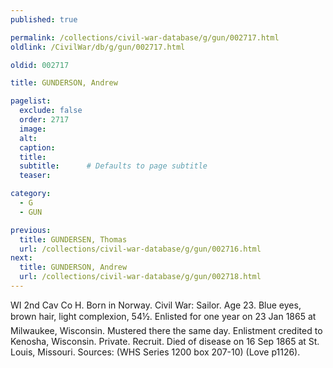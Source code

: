 ```yaml
---
published: true

permalink: /collections/civil-war-database/g/gun/002717.html
oldlink: /CivilWar/db/g/gun/002717.html

oldid: 002717

title: GUNDERSON, Andrew

pagelist:
  exclude: false
  order: 2717
  image: 
  alt:
  caption:
  title:
  subtitle:      # Defaults to page subtitle
  teaser:

category: 
  - G 
  - GUN

previous:
  title: GUNDERSEN, Thomas
  url: /collections/civil-war-database/g/gun/002716.html  
next:
  title: GUNDERSON, Andrew
  url: /collections/civil-war-database/g/gun/002718.html   
---
```

WI 2nd Cav Co H. Born in Norway. Civil War: Sailor. Age 23. Blue eyes, brown hair, light complexion, 5&#146;4&frac12;&#148;. Enlisted for one year on 23 Jan 1865 at Milwaukee, Wisconsin. Mustered there the same day. Enlistment credited to Kenosha, Wisconsin. Private. Recruit. Died of disease on 16 Sep 1865 at St. Louis, Missouri. Sources: (WHS Series 1200 box 207-10) (Love p1126).